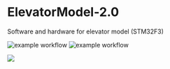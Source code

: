 # ElevatorModel-2.0
Software and hardware for elevator model (STM32F3)

![example workflow](https://badgen.net/badge/Status/Completed/green?icon=github)
![example workflow](https://badgen.net/badge/Version/2.0.0/cyan?icon=bitcoin-lightning)

![](https://github.com/DeltaVetal26/ElevatorModel-2.0/blob/main/readmeImages/demo.gif?raw=true)
